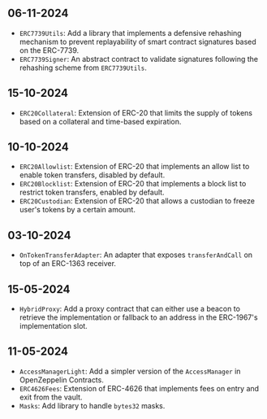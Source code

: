 ## 06-11-2024

* `ERC7739Utils`: Add a library that implements a defensive rehashing mechanism to prevent replayability of smart contract signatures based on the ERC-7739.
* `ERC7739Signer`: An abstract contract to validate signatures following the rehashing scheme from `ERC7739Utils`.

## 15-10-2024

* `ERC20Collateral`: Extension of ERC-20 that limits the supply of tokens based on a collateral and time-based expiration.

## 10-10-2024

* `ERC20Allowlist`: Extension of ERC-20 that implements an allow list to enable token transfers, disabled by default.
* `ERC20Blocklist`: Extension of ERC-20 that implements a block list to restrict token transfers, enabled by default.
* `ERC20Custodian`: Extension of ERC-20 that allows a custodian to freeze user's tokens by a certain amount.

## 03-10-2024

* `OnTokenTransferAdapter`: An adapter that exposes `transferAndCall` on top of an ERC-1363 receiver.

## 15-05-2024

* `HybridProxy`: Add a proxy contract that can either use a beacon to retrieve the implementation or fallback to an address in the ERC-1967's implementation slot.

## 11-05-2024

* `AccessManagerLight`: Add a simpler version of the `AccessManager` in OpenZeppelin Contracts.
* `ERC4626Fees`: Extension of ERC-4626 that implements fees on entry and exit from the vault.
* `Masks`: Add library to handle `bytes32` masks.

